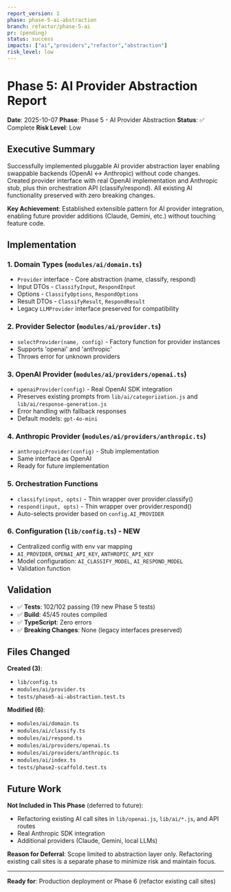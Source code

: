 ```yaml
---
report_version: 1
phase: phase-5-ai-abstraction
branch: refactor/phase-5-ai
pr: (pending)
status: success
impacts: ["ai","providers","refactor","abstraction"]
risk_level: low
---
```


# Phase 5: AI Provider Abstraction Report

**Date**: 2025-10-07
**Phase**: Phase 5 - AI Provider Abstraction
**Status**: ✅ Complete
**Risk Level**: Low

## Executive Summary

Successfully implemented pluggable AI provider abstraction layer enabling swappable backends (OpenAI ↔ Anthropic) without code changes. Created provider interface with real OpenAI implementation and Anthropic stub, plus thin orchestration API (classify/respond). All existing AI functionality preserved with zero breaking changes.

**Key Achievement**: Established extensible pattern for AI provider integration, enabling future provider additions (Claude, Gemini, etc.) without touching feature code.

## Implementation

### 1. Domain Types (`modules/ai/domain.ts`)
- `Provider` interface - Core abstraction (name, classify, respond)
- Input DTOs - `ClassifyInput`, `RespondInput`
- Options - `ClassifyOptions`, `RespondOptions`
- Result DTOs - `ClassifyResult`, `RespondResult`
- Legacy `LLMProvider` interface preserved for compatibility

### 2. Provider Selector (`modules/ai/provider.ts`)
- `selectProvider(name, config)` - Factory function for provider instances
- Supports 'openai' and 'anthropic'
- Throws error for unknown providers

### 3. OpenAI Provider (`modules/ai/providers/openai.ts`)
- `openaiProvider(config)` - Real OpenAI SDK integration
- Preserves existing prompts from `lib/ai/categorization.js` and `lib/ai/response-generation.js`
- Error handling with fallback responses
- Default models: `gpt-4o-mini`

### 4. Anthropic Provider (`modules/ai/providers/anthropic.ts`)
- `anthropicProvider(config)` - Stub implementation
- Same interface as OpenAI
- Ready for future implementation

### 5. Orchestration Functions
- `classify(input, opts)` - Thin wrapper over provider.classify()
- `respond(input, opts)` - Thin wrapper over provider.respond()
- Auto-selects provider based on `config.AI_PROVIDER`

### 6. Configuration (`lib/config.ts`) - NEW
- Centralized config with env var mapping
- `AI_PROVIDER`, `OPENAI_API_KEY`, `ANTHROPIC_API_KEY`
- Model configuration: `AI_CLASSIFY_MODEL`, `AI_RESPOND_MODEL`
- Validation function

## Validation

- ✅ **Tests**: 102/102 passing (19 new Phase 5 tests)
- ✅ **Build**: 45/45 routes compiled
- ✅ **TypeScript**: Zero errors
- ✅ **Breaking Changes**: None (legacy interfaces preserved)

## Files Changed

**Created (3)**:
- `lib/config.ts`
- `modules/ai/provider.ts`
- `tests/phase5-ai-abstraction.test.ts`

**Modified (6)**:
- `modules/ai/domain.ts`
- `modules/ai/classify.ts`
- `modules/ai/respond.ts`
- `modules/ai/providers/openai.ts`
- `modules/ai/providers/anthropic.ts`
- `modules/ai/index.ts`
- `tests/phase2-scaffold.test.ts`

## Future Work

**Not Included in This Phase** (deferred to future):
- Refactoring existing AI call sites in `lib/openai.js`, `lib/ai/*.js`, and API routes
- Real Anthropic SDK integration
- Additional providers (Claude, Gemini, local LLMs)

**Reason for Deferral**: Scope limited to abstraction layer only. Refactoring existing call sites is a separate phase to minimize risk and maintain focus.

---

**Ready for**: Production deployment or Phase 6 (refactor existing call sites)
